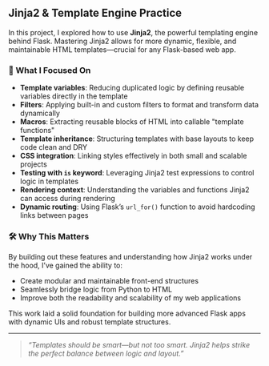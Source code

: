 ## Jinja2 & Template Engine Practice

In this project, I explored how to use **Jinja2**, the powerful templating engine behind Flask. Mastering Jinja2 allows for more dynamic, flexible, and maintainable HTML templates—crucial for any Flask-based web app.

### 🧩 What I Focused On
- **Template variables**: Reducing duplicated logic by defining reusable variables directly in the template  
- **Filters**: Applying built-in and custom filters to format and transform data dynamically  
- **Macros**: Extracting reusable blocks of HTML into callable "template functions"  
- **Template inheritance**: Structuring templates with base layouts to keep code clean and DRY  
- **CSS integration**: Linking styles effectively in both small and scalable projects  
- **Testing with `is` keyword**: Leveraging Jinja2 test expressions to control logic in templates  
- **Rendering context**: Understanding the variables and functions Jinja2 can access during rendering  
- **Dynamic routing**: Using Flask’s `url_for()` function to avoid hardcoding links between pages  

### 🛠️ Why This Matters
By building out these features and understanding how Jinja2 works under the hood, I’ve gained the ability to:
- Create modular and maintainable front-end structures  
- Seamlessly bridge logic from Python to HTML  
- Improve both the readability and scalability of my web applications  

This work laid a solid foundation for building more advanced Flask apps with dynamic UIs and robust template structures.

---

> _“Templates should be smart—but not too smart. Jinja2 helps strike the perfect balance between logic and layout.”_

